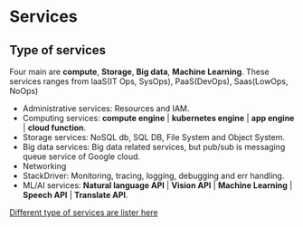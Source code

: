 # Services

## Type of services

Four main are **compute**, **Storage**, **Big data**, **Machine Learning**. These services ranges from IaaS(IT Ops, SysOps), PaaS(DevOps), Saas(LowOps, NoOps)

- Administrative services: Resources and IAM.
- Computing services: **compute engine** | **kubernetes engine** | **app engine** | **cloud function**.
- Storage services: NoSQL db, SQL DB, File System and Object System.
- Big data services: Big data related services, but pub/sub is messaging queue service of Google cloud.
- Networking
- StackDriver: Monitoring, tracing, logging, debugging and err handling.
- ML/AI services: **Natural language API** | **Vision API** | **Machine Learning** | **Speech API** | **Translate API**.

[Different type of services are lister here](https://cloud.google.com/products/)
